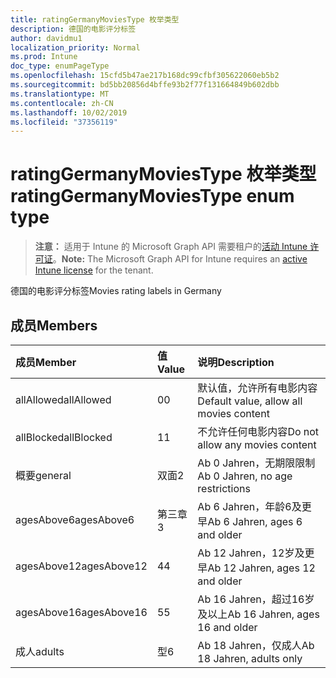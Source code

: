```yaml
---
title: ratingGermanyMoviesType 枚举类型
description: 德国的电影评分标签
author: davidmu1
localization_priority: Normal
ms.prod: Intune
doc_type: enumPageType
ms.openlocfilehash: 15cfd5b47ae217b168dc99cfbf305622060eb5b2
ms.sourcegitcommit: bd5bb20856d4bffe93b2f77f131664849b602dbb
ms.translationtype: MT
ms.contentlocale: zh-CN
ms.lasthandoff: 10/02/2019
ms.locfileid: "37356119"
---
```

# <a name="ratinggermanymoviestype-enum-type"></a><span data-ttu-id="1c1bb-103">ratingGermanyMoviesType 枚举类型</span><span class="sxs-lookup"><span data-stu-id="1c1bb-103">ratingGermanyMoviesType enum type</span></span>

> <span data-ttu-id="1c1bb-104">**注意：** 适用于 Intune 的 Microsoft Graph API 需要租户的[活动 Intune 许可证](https://go.microsoft.com/fwlink/?linkid=839381)。</span><span class="sxs-lookup"><span data-stu-id="1c1bb-104">**Note:** The Microsoft Graph API for Intune requires an [active Intune license](https://go.microsoft.com/fwlink/?linkid=839381) for the tenant.</span></span>

<span data-ttu-id="1c1bb-105">德国的电影评分标签</span><span class="sxs-lookup"><span data-stu-id="1c1bb-105">Movies rating labels in Germany</span></span>

## <a name="members"></a><span data-ttu-id="1c1bb-106">成员</span><span class="sxs-lookup"><span data-stu-id="1c1bb-106">Members</span></span>
|<span data-ttu-id="1c1bb-107">成员</span><span class="sxs-lookup"><span data-stu-id="1c1bb-107">Member</span></span>|<span data-ttu-id="1c1bb-108">值</span><span class="sxs-lookup"><span data-stu-id="1c1bb-108">Value</span></span>|<span data-ttu-id="1c1bb-109">说明</span><span class="sxs-lookup"><span data-stu-id="1c1bb-109">Description</span></span>|
|:---|:---|:---|
|<span data-ttu-id="1c1bb-110">allAllowed</span><span class="sxs-lookup"><span data-stu-id="1c1bb-110">allAllowed</span></span>|<span data-ttu-id="1c1bb-111">0</span><span class="sxs-lookup"><span data-stu-id="1c1bb-111">0</span></span>|<span data-ttu-id="1c1bb-112">默认值，允许所有电影内容</span><span class="sxs-lookup"><span data-stu-id="1c1bb-112">Default value, allow all movies content</span></span>|
|<span data-ttu-id="1c1bb-113">allBlocked</span><span class="sxs-lookup"><span data-stu-id="1c1bb-113">allBlocked</span></span>|<span data-ttu-id="1c1bb-114">1</span><span class="sxs-lookup"><span data-stu-id="1c1bb-114">1</span></span>|<span data-ttu-id="1c1bb-115">不允许任何电影内容</span><span class="sxs-lookup"><span data-stu-id="1c1bb-115">Do not allow any movies content</span></span>|
|<span data-ttu-id="1c1bb-116">概要</span><span class="sxs-lookup"><span data-stu-id="1c1bb-116">general</span></span>|<span data-ttu-id="1c1bb-117">双面</span><span class="sxs-lookup"><span data-stu-id="1c1bb-117">2</span></span>|<span data-ttu-id="1c1bb-118">Ab 0 Jahren，无期限限制</span><span class="sxs-lookup"><span data-stu-id="1c1bb-118">Ab 0 Jahren, no age restrictions</span></span>|
|<span data-ttu-id="1c1bb-119">agesAbove6</span><span class="sxs-lookup"><span data-stu-id="1c1bb-119">agesAbove6</span></span>|<span data-ttu-id="1c1bb-120">第三章</span><span class="sxs-lookup"><span data-stu-id="1c1bb-120">3</span></span>|<span data-ttu-id="1c1bb-121">Ab 6 Jahren，年龄6及更早</span><span class="sxs-lookup"><span data-stu-id="1c1bb-121">Ab 6 Jahren, ages 6 and older</span></span>|
|<span data-ttu-id="1c1bb-122">agesAbove12</span><span class="sxs-lookup"><span data-stu-id="1c1bb-122">agesAbove12</span></span>|<span data-ttu-id="1c1bb-123">4</span><span class="sxs-lookup"><span data-stu-id="1c1bb-123">4</span></span>|<span data-ttu-id="1c1bb-124">Ab 12 Jahren，12岁及更早</span><span class="sxs-lookup"><span data-stu-id="1c1bb-124">Ab 12 Jahren, ages 12 and older</span></span>|
|<span data-ttu-id="1c1bb-125">agesAbove16</span><span class="sxs-lookup"><span data-stu-id="1c1bb-125">agesAbove16</span></span>|<span data-ttu-id="1c1bb-126">5</span><span class="sxs-lookup"><span data-stu-id="1c1bb-126">5</span></span>|<span data-ttu-id="1c1bb-127">Ab 16 Jahren，超过16岁及以上</span><span class="sxs-lookup"><span data-stu-id="1c1bb-127">Ab 16 Jahren, ages 16 and older</span></span>|
|<span data-ttu-id="1c1bb-128">成人</span><span class="sxs-lookup"><span data-stu-id="1c1bb-128">adults</span></span>|<span data-ttu-id="1c1bb-129">型</span><span class="sxs-lookup"><span data-stu-id="1c1bb-129">6</span></span>|<span data-ttu-id="1c1bb-130">Ab 18 Jahren，仅成人</span><span class="sxs-lookup"><span data-stu-id="1c1bb-130">Ab 18 Jahren, adults only</span></span>|




